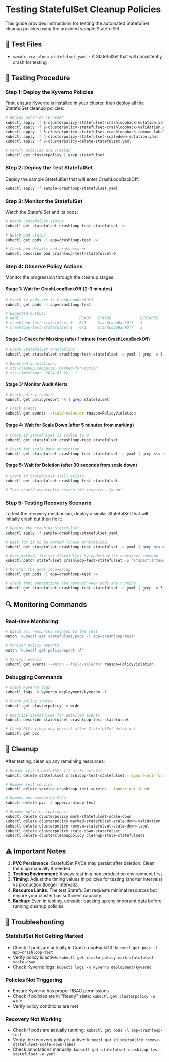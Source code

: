# Testing StatefulSet Cleanup Policies

This guide provides instructions for testing the automated StatefulSet cleanup policies using the provided sample StatefulSet.

## 📁 Test Files

- `sample-crashloop-statefulset.yaml` - A StatefulSet that will consistently crash for testing

## 🧪 Testing Procedure

### Step 1: Deploy the Kyverno Policies

First, ensure Kyverno is installed in your cluster, then deploy all the StatefulSet cleanup policies:

```bash
# Deploy policies in order
kubectl apply -f 1-clusterpolicy-statefulset-crashloopback-mutation.yaml
kubectl apply -f 2-clusterpolicy-statefulset-crashloopback-validation.yaml
kubectl apply -f 3-clusterpolicy-statefulset-crashloopback-remove-label-mutation.yaml
kubectl apply -f 4-clusterpolicy-statefulset-scaledown-mutation.yaml
kubectl apply -f 5-clusterpolicy-delete-statefulset.yaml

# Verify policies are created
kubectl get clusterpolicy | grep statefulset
```

### Step 2: Deploy the Test StatefulSet

Deploy the sample StatefulSet that will enter CrashLoopBackOff:

```bash
kubectl apply -f sample-crashloop-statefulset.yaml
```

### Step 3: Monitor the StatefulSet

Watch the StatefulSet and its pods:

```bash
# Watch StatefulSet status
kubectl get statefulset crashloop-test-statefulset -w

# Watch pod status
kubectl get pods -l app=crashloop-test -w

# Check pod details and crash reason
kubectl describe pod crashloop-test-statefulset-0
```

### Step 4: Observe Policy Actions

Monitor the progression through the cleanup stages:

#### Stage 1: Wait for CrashLoopBackOff (2-3 minutes)
```bash
# Check if pods are in CrashLoopBackOff
kubectl get pods -l app=crashloop-test

# Expected output:
# NAME                           READY   STATUS             RESTARTS   AGE
# crashloop-test-statefulset-0   0/1     CrashLoopBackOff   5          3m
# crashloop-test-statefulset-1   0/1     CrashLoopBackOff   5          3m
```

#### Stage 2: Check for Marking (after 1 minute from CrashLoopBackOff)
```bash
# Check StatefulSet annotations
kubectl get statefulset crashloop-test-statefulset -o yaml | grep -A 5 annotations

# Expected annotations:
# sts-cleanup.resource: marked-for-action
# sts-timestamp: "2024-01-XX..."
```

#### Stage 3: Monitor Audit Alerts
```bash
# Check policy reports
kubectl get policyreport -A | grep statefulset

# Check events
kubectl get events --field-selector reason=PolicyViolation
```

#### Stage 4: Wait for Scale Down (after 5 minutes from marking)
```bash
# Check if StatefulSet is scaled to 0
kubectl get statefulset crashloop-test-statefulset

# Check for scale down annotation
kubectl get statefulset crashloop-test-statefulset -o yaml | grep sts-scaledowntimestamp
```

#### Stage 5: Wait for Deletion (after 30 seconds from scale down)
```bash
# Check if StatefulSet still exists
kubectl get statefulset crashloop-test-statefulset

# This should eventually return "No resources found"
```

### Step 5: Testing Recovery Scenario

To test the recovery mechanism, deploy a similar StatefulSet that will initially crash but then fix it:

```bash
# Deploy the crashing StatefulSet
kubectl apply -f sample-crashloop-statefulset.yaml

# Wait for it to be marked (check annotations)
kubectl get statefulset crashloop-test-statefulset -o yaml | grep sts-cleanup.resource

# Once marked, fix the StatefulSet by updating the container command
kubectl patch statefulset crashloop-test-statefulset -p '{"spec":{"template":{"spec":{"containers":[{"name":"crashloop-container","command":["/bin/sh","-c","echo Starting fixed container...; sleep 3600"]}]}}}}'

# Monitor the pods recovering
kubectl get pods -l app=crashloop-test -w

# Check that annotations are removed when pods are running
kubectl get statefulset crashloop-test-statefulset -o yaml | grep -A 5 annotations
```

## 🔍 Monitoring Commands

### Real-time Monitoring
```bash
# Watch all resources related to the test
watch 'kubectl get statefulset,pods -l app=crashloop-test'

# Monitor policy reports
watch 'kubectl get policyreport -A'

# Monitor events
kubectl get events --watch --field-selector reason=PolicyViolation
```

### Debugging Commands
```bash
# Check Kyverno logs
kubectl logs -n kyverno deployment/kyverno -f

# Check policy status
kubectl get clusterpolicy -o wide

# Describe StatefulSet for detailed events
kubectl describe statefulset crashloop-test-statefulset

# Check PVCs (they may persist after StatefulSet deletion)
kubectl get pvc
```

## 🧹 Cleanup

After testing, clean up any remaining resources:

```bash
# Remove test StatefulSet (if still exists)
kubectl delete statefulset crashloop-test-statefulset --ignore-not-found

# Remove test service
kubectl delete service crashloop-test-service --ignore-not-found

# Remove any remaining PVCs
kubectl delete pvc -l app=crashloop-test

# Remove policies (optional)
kubectl delete clusterpolicy mark-statefulset-scale-down
kubectl delete clusterpolicy marked-statefulset-scale-down-validation
kubectl delete clusterpolicy remove-statefulset-scale-down-label
kubectl delete clusterpolicy scale-down-statefulset
kubectl delete clustercleanuppolicy cleanup-stale-statefulsets
```

## ⚠️ Important Notes

1. **PVC Persistence**: StatefulSet PVCs may persist after deletion. Clean them up manually if needed.
2. **Testing Environment**: Always test in a non-production environment first.
3. **Timing**: Adjust the timing values in policies for testing (shorter intervals) vs production (longer intervals).
4. **Resource Limits**: The test StatefulSet requests minimal resources but ensure your cluster has sufficient capacity.
5. **Backup**: Even in testing, consider backing up any important data before running cleanup policies.

## 🐛 Troubleshooting

### StatefulSet Not Getting Marked
- Check if pods are actually in CrashLoopBackOff: `kubectl get pods -l app=crashloop-test`
- Verify policy is active: `kubectl get clusterpolicy mark-statefulset-scale-down`
- Check Kyverno logs: `kubectl logs -n kyverno deployment/kyverno`

### Policies Not Triggering
- Ensure Kyverno has proper RBAC permissions
- Check if policies are in "Ready" state: `kubectl get clusterpolicy -o wide`
- Verify policy conditions are met

### Recovery Not Working
- Check if pods are actually running: `kubectl get pods -l app=crashloop-test`
- Verify the recovery policy is active: `kubectl get clusterpolicy remove-statefulset-scale-down-label`
- Check annotations manually: `kubectl get statefulset crashloop-test-statefulset -o yaml` 
